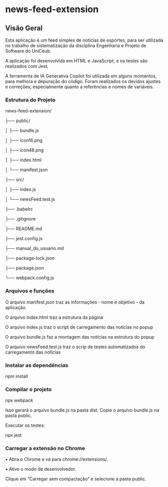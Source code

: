 # news-feed-extension
<h2>Visão Geral</h2>
<p>Esta aplicação é um feed simples de notícias de esportes, para ser utilizada no trabalho de sistematização da disciplina Engenharia e Projeto de Software do UniCeub.</p>
<p>A aplicação foi desenvolvida em HTML e JavaScript, e os testes são realizados com Jest.</p>
<p>A ferramenta de IA Generativa Copilot foi utilizada em alguns momentos, para melhora e depuração do código. Foram realizados os devidos ajustes e correções, especialmente quanto a referências e nomes de variáveis.</p>
<h3>Estrutura do Projeto</h3>
<p>news-feed-extension/</p>
<p>├── public/</p>
<p>│   ├── bundle.js</p>
<p>│   ├── icon16.png</p>
<p>│   ├── icon48.png</p>
<p>│   ├── index.html</p>
<p>│   └── manifest.json</p>
<p>├── src/</p>
<p>│   ├── index.js</p>
<p>│   └── newsFeed.test.js</p>
<p>├── .babelrc</p>
<p>├── .gitignore</p>
<p>├── README.md</p>
<p>├── jest.config.js</p>
<p>├── manual_do_usuario.md</p>
<p>├── package-lock.json</p>
<p>├── package.json</p>
<p>└── webpack.config.js</p>
<h3>Arquivos e funções</h3>
<p>O arquivo manifest.json traz as informações - nome e objetivo - da aplicação.</p>
<p>O arquivo index.html traz a estrutura da página</p>
<p>O arquivo index.js traz o script de carregamento das notícias no popup</p>
<p>O arquivo bundle.js faz a montagem das notícias na estrutura do popup</p>
<p>O arquivo newsFeed.test.js traz o scrip de testes automatizados do carregamento das notícias</p>
<h3>Instalar as dependências</h3>
<p>npm install</p>
<h3>Compilar o projeto</h3>
<p>npx webpack </p>
<p>Isso gerará o arquivo bundle.js na pasta dist. Copie o arquivo bundle.js na pasta public.</p>
<p>Executar os testes:</p> 
<p>npx jest </p>
<h3>Carregar a extensão no Chrome</h3>
<p>• Abra o Chrome e vá para chrome://extensions/. </p>
<p>• Ative o modo de desenvolvedor. </p>
<p>Clique em “Carregar sem compactação" e selecione a pasta public.</p>
